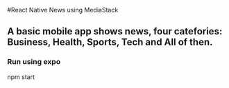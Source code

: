 #React Native News using MediaStack

## A basic mobile app shows news, four catefories: Business, Health, Sports, Tech and All of then.

### Run using expo
npm start 